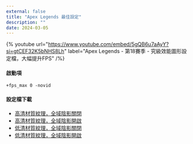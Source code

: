 ```yaml
---
external: false
title: "Apex Legends 最佳設定"
description: ""
date: 2024-03-05
---
```


{% youtube url="https://www.youtube.com/embed/5gQB6u7aAyY?si=gtCEF32K5bNHS8Lh" label="Apex Legends - 第18賽季 - 究級效能圖形設定檔，大幅提升FPS" /%}

#### 啟動項
```
+fps_max 0 -novid
```
#### 設定檔下載
- [高清材質紋理，全域陰影關閉](../../Game-Configs/Apex/high_graph-shadow_disable/videoconfig.txt)
- [高清材質紋理，全域陰影開啟](../../Game-Configs/Apex/high_graph-shadow_enable/videoconfig.txt)
- [低清材質紋理，全域陰影關閉](../../Game-Configs/Apex/low_graph-shadow_disable/videoconfig.txt)
- [低清材質紋理，全域陰影開啟](../../Game-Configs/Apex/low_graph-shadow_enable/videoconfig.txt)
